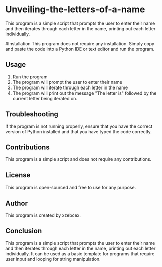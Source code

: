 # Unveiling-the-letters-of-a-name
This program is a simple script that prompts the user to enter their name and then iterates through each letter in the name, printing out each letter individually.

#Installation
This program does not require any installation. Simply copy and paste the code into a Python IDE or text editor and run the program.

## Usage
1.	Run the program
2.	The program will prompt the user to enter their name
3.	The program will iterate through each letter in the name
4.	The program will print out the message "The letter is" followed by the current letter being iterated on.

## Troubleshooting
If the program is not running properly, ensure that you have the correct version of Python installed and that you have typed the code correctly.

## Contributions
This program is a simple script and does not require any contributions.

## License
This program is open-sourced and free to use for any purpose.

## Author
This program is created by xzebcex.

## Conclusion
This program is a simple script that prompts the user to enter their name and then iterates through each letter in the name, printing out each letter individually. It can be used as a basic template for programs that require user input and looping for string manipulation.
